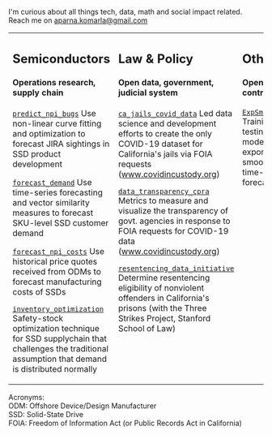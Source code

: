 I'm curious about all things tech, data, math and social impact related. Reach me on aparna.komarla@gmail.com

<table><tr><td valign="top" width="33%">

## Semiconductors
#### Operations research, supply chain

[`predict_npi_bugs`](https://github.com/akomarla/predict_npi_bugs) Use non-linear curve fitting and optimization to forecast JIRA sightings in SSD product development

[`forecast_demand`](https://github.com/akomarla/forecast_demand) Use time-series forecasting and vector similarity measures to forecast SKU-level SSD customer demand

[`forecast_npi_costs`](https://github.com/akomarla/forecast_npi_costs) Use historical price quotes received from ODMs to forecast manufacturing costs of SSDs

[`inventory_optimization`](https://github.com/akomarla/analyse_demand_forecast) Safety-stock optimization technique for SSD supplychain that challenges the traditional assumption that demand is distributed normally

</td><td valign="top" width="33%">

## Law & Policy
#### Open data, government, judicial system 

[`ca_jails_covid_data`](https://github.com/covidincustody/ca-county-jails-data) Led data science and development efforts to create the only COVID-19 dataset for California's jails via FOIA requests (www.covidincustody.org)

[`data_transparency_cpra`](https://github.com/covidincustody/data-transparency-cpra) Metrics to measure and visualize the transparency of govt. agencies in response to FOIA requests for COVID-19 data (www.covidincustody.org)

[`resentencing_data_initiative`](https://github.com/redoio/three_strikes_project) Determine resentencing eligibility of nonviolent offenders in California's prisons (with the Three Strikes Project, Stanford School of Law)

</td><td valign="top" width="33%">

## Other
#### Open source contributions

[`ExpSmoothing`](https://pypi.org/project/ExpSmoothing/) Training and testing a model for exponential smoothing time-series forecasts


</td></tr></table>

Acronyms:<br>
ODM: Offshore Device/Design Manufacturer<br> 
SSD: Solid-State Drive<br> 
FOIA: Freedom of Information Act (or Public Records Act in California)
